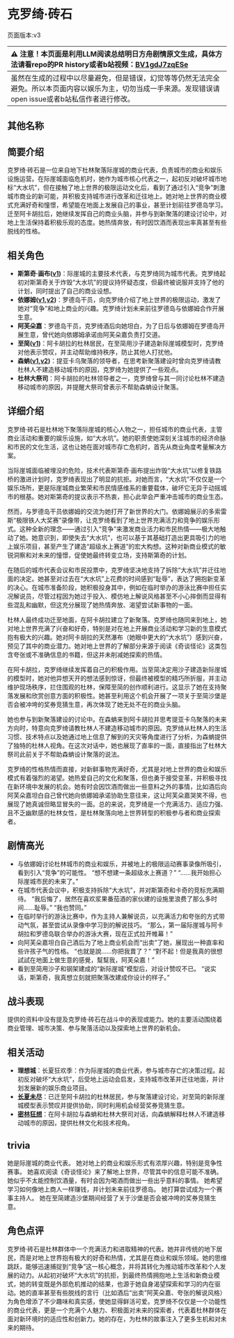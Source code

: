 # 克罗绮·砖石
页面版本:v3
 

| :warning: 注意！本页面是利用LLM阅读总结明日方舟剧情原文生成，具体方法请看repo的PR history或者b站视频：[BV1gdJ7zqESe](https://www.bilibili.com/video/BV1gdJ7zqESe/)         |
|:----------------------------|
| 虽然在生成的过程中以尽量避免，但是错误，幻觉等等仍然无法完全避免。所以本页面内容以娱乐为主，切勿当成一手来源。发现错误请open issue或者b站私信作者进行修改。|



## 其他名称

## 简要介绍
克罗绮·砖石是一位来自地下杜林聚落际崖城的商业代表，负责城市的商业和娱乐设施运营。在际崖城面临危机时，她作为城市核心代表之一，起初反对破坏城市地标“大水坑”，但在接触了地上世界的极限运动文化后，看到了通过引入“竞争”刺激城市商业的新可能，并积极支持城市进行改革和迁往地上。她对地上世界的商业模式充满好奇和憧憬，希望能在地面上发展自己的事业，甚至计划前往罗德岛学习。迁至阿卡胡拉后，她继续发挥自己的商业头脑，并参与到新聚落的建设讨论中，对地上生活保持着积极乐观的态度。她热情奔放，有时因饮酒而表现出率真甚至有些脱线的性格。
## 相关角色
-   **斯第奇·画布([v1](../chars/extended_char_5a4c3a.md))**：际崖城的主要技术代表，与克罗绮同为城市代表。克罗绮起初对斯第奇关于炸毁“大水坑”的提议持怀疑态度，但最终被说服并支持了他的计划，同时提出了自己的商业设想。
-   **依娜姆([v1](../chars/extended_char_yi_na_mu.md),[v2](extended_char_yi_na_mu.md))**：罗德岛干员，向克罗绮介绍了地上世界的极限运动，激发了她对“竞争”和地上商业的兴趣。克罗绮计划未来前往罗德岛与依娜姆合作开展生意。
-   **阿芙朵嘉**：罗德岛干员，克罗绮酒后向她坦白，为了日后与依娜姆在罗德岛开展生意，曾代她向依娜姆承诺由阿芙朵嘉负责打交道。
-   **至简([v1](../chars/char_4054_malist.md))**：阿卡胡拉的杜林居民，在至简用沙子建造新际崖城模型时，克罗绮对他表示赞叹，并主动帮助维持秩序，防止其他人打扰他。
-   **森蚺([v1](../chars/char_416_zumama.md),[v2](char_416_zumama.md))**：提亚卡乌聚落的领导者，在思考新聚落建设时曾向克罗绮请教杜林人不建造移动城市的原因，克罗绮为她提供了一些观点。
-   **杜林大祭司**：阿卡胡拉的杜林领导者之一，克罗绮曾与其一同讨论杜林不建造移动城市的原因，并提醒大祭司曾表示不帮助森蚺设计聚落。
## 详细介绍
克罗绮·砖石是杜林地下聚落际崖城的核心人物之一，担任城市的商业代表，主管商业活动和重要的娱乐设施，如“大水坑”。她的职责使她深刻关注城市的经济命脉和市民的文化生活，这也让她在面对城市存亡危机时，首先从商业角度考量解决方案。

当际崖城面临被埋没的危险，技术代表斯第奇·画布提出炸毁“大水坑”以修复铁路桥的激进计划时，克罗绮表现出了明显的抗拒。对她而言，“大水坑”不仅仅是一个娱乐场所，更是际崖城商业繁荣和市民情感维系的重要载体，破坏它无异于动摇城市的根基。她对斯第奇的提议表示不热衷，担心此举会严重冲击城市的商业生态。

然而，与罗德岛干员依娜姆的交流为她打开了新世界的大门。依娜姆展示的多索雷斯“极限铁人大奖赛”录像带，让克罗绮看到了地上世界充满活力和竞争的娱乐形式。这种全新的理念——通过引入“竞争”来激发商业活力和市民热情——极大地触动了她。她意识到，即使失去“大水坑”，也可以基于其基础打造出更具吸引力的地上娱乐项目，甚至产生了建造“超级水上赛道”的宏大构想。这种对新商业模式的敏锐洞察和对未来的憧憬，促使她最终转变立场，支持斯第奇的计划。

在随后的城市代表会议和市民投票中，克罗绮坚决地支持了拆除“大水坑”并迁往地面的决定。她甚至对过去在“大水坑”上花费的时间感到“耻辱”，表达了拥抱新变革的决心。在城市准备阶段，她积极投身其中，例如在临时举办的游泳比赛中担任实况解说员，尽管过程因为她过于投入、模仿地上解说风格甚至不小心摔倒而显得有些混乱和幽默，但这充分展现了她热情奔放、渴望尝试新事物的一面。

杜林人最终成功迁至地面，在阿卡胡拉建立了新聚落。克罗绮也随同来到地上，她对地上世界充满了兴奋和好奇，特别是对在地上开展商业活动和学习新的生意模式抱有极大的兴趣。她对阿卡胡拉的天然瀑布（她眼中更大的“大水坑”）感到兴奋，预见了其中的商业潜力。她对地上世界的了解部分来源于阅读《奇谈怪论》这类包含夸张或不准确信息的书籍，但这并未削减她探索的热情。

在阿卡胡拉，克罗绮继续发挥着自己的积极作用。当至简决定用沙子建造新际崖城的模型时，她对他异想天开的想法感到惊讶，但最终被模型的精巧所折服，并主动维护现场秩序，拦住围观的杜林，保障至简的创作顺利进行。这显示了她在支持聚落发展和欣赏创意方面的积极性。她甚至利用这个机会开展了一项关于至简沙堡是否会被冲垮的奖券竞猜生意，再次体现了她无处不在的商业头脑。

她也参与到新聚落建设的讨论中。在森蚺来到阿卡胡拉并思考提亚卡乌聚落的未来方向时，特意向克罗绮请教杜林人不建造移动城市的原因。克罗绮从杜林人的生活习惯、技术特点以及她通过地上信息了解到的天灾等角度进行了分析，为森蚺提供了独特的杜林人视角。在这次对话中，她也展现了直率的一面，直接指出了杜林大祭司此前关于不帮助森蚺设计聚落的说法。

克罗绮的性格热情而直接，对新鲜事物充满好奇，尤其是对地上世界的商业和娱乐模式有着强烈的渴望。她热爱自己的文化和聚落，但也勇于接受变革，并积极寻找在新环境中发展的机会。她有时会因饮酒而做出一些意料之外的事情，比如酒后向阿芙朵嘉坦白自己曾代她向依娜姆承诺协助生意往来，这让阿芙朵嘉哭笑不得，也展现了她真诚但略显冒失的一面。总的来说，克罗绮是一个充满活力、适应力强、且不乏幽默感的杜林女性，是杜林聚落向地上世界转型的积极参与者和商业探索者。
## 剧情高光
*   与依娜姆讨论杜林城市的商业和娱乐，并被地上的极限运动赛事录像所吸引，看到引入“竞争”的可能性。
    “想不想建一条超级水上赛道？”
    “......我开始担心际崖城市民的未来了。”
*   在城市代表会议中，积极支持拆除“大水坑”，并对斯第奇和卡奇的竞标充满期待。
    “我后悔了，居然在喜欢浆果番茄酒的家伙建的设施里浪费了那么多时间......耻辱。”
    “我也赞同。”
*   在临时举行的游泳比赛中，作为主持人兼解说员，以充满活力和夸张的方式带动气氛，甚至尝试从录像中学习到的解说技巧。
    “那么，第一届际崖城与阿卡胡拉和罗德岛联合举办的游泳大赛，现在正式拉开帷幕！”
*   向阿芙朵嘉坦白自己酒后为了地上商业机会而“出卖”了她，展现出一种直率和些许孩子气的性格。
    “也就是說......你把我賣了？”
    “對不起！但是我真的很想試試在地面上做生意的感覺，幫幫我，阿芙朵嘉！”
*   看到至简用沙子和钢架建成的“新际崖城”模型后，对设计赞叹不已。
    “说实话，斯第奇，我真想立刻就把聚落改建成你设计的样子。”
## 战斗表现
提供的资料中没有提及克罗绮·砖石在战斗中的表现或能力。她的主要活动围绕着商业管理、城市决策、参与聚落活动以及探索地上世界的新机会。
## 相关活动
-   **理想城**：长夏狂欢季：作为际崖城的商业代表，参与城市存亡的决策过程。起初反对破坏“大水坑”，后受地上运动会启发，支持城市改革并迁往地面，并计划发展新的娱乐商业项目。
-   **[长夏未尽](../stories/story_malist_set_1.md)**：已迁至阿卡胡拉的杜林居民，参与聚落建设讨论，对至简的新际崖城模型表示赞叹并提供协助，同时利用机会经营奖券竞猜生意。
-   **[密林狂想](../stories/story_zumama_set_1.md)**：在阿卡胡拉与森蚺和杜林大祭司对话，向森蚺解释杜林人不建造移动城市的原因，提供杜林文化和技术视角。
## trivia
她是际崖城的商业代表。
她对地上的商业和娱乐形式有浓厚兴趣，特别是竞争性赛事。
她喜欢阅读《奇谈怪论》来了解地上世界，尽管其中的信息可能不准确。
她似乎不太能控制饮酒量，有时会因为喝酒而做出一些出乎意料的事情。
她希望学习如何像地上商人一样赚钱，并计划未来前往罗德岛。
她打算尝试成为一个赛事主持人。
她在至简建造沙堡期间经营了关于沙堡是否会被冲垮的奖券竞猜生意。
## 角色点评
克罗绮·砖石是杜林群体中一个充满活力和进取精神的代表。她并非传统的地下居民，而是对地上世界抱有极大的好奇和热情，尤其是在商业和娱乐领域。她的思维跳跃，能够迅速捕捉到“竞争”这一核心概念，并将其转化为推动城市改革和个人发展的动力。从起初对破坏“大水坑”的抗拒，到最终热情拥抱地上生活和新商业模式，她的转变既是外部危机推动的结果，也源于她自身渴望探索和学习的内在驱动。她的直率甚至有些脱线的言行（比如酒后“出卖”阿芙朵嘉、夸张的解说风格）为角色增添了不少趣味和真实感，使她显得鲜活可爱。克罗绮不仅仅是一个功能性的商业代表，更是一个充满个人魅力、积极面对未来的探索者，代表着杜林群体在面对新环境时的适应性和创新力。她的存在，为杜林的故事注入了更多生机和对未来的期待。